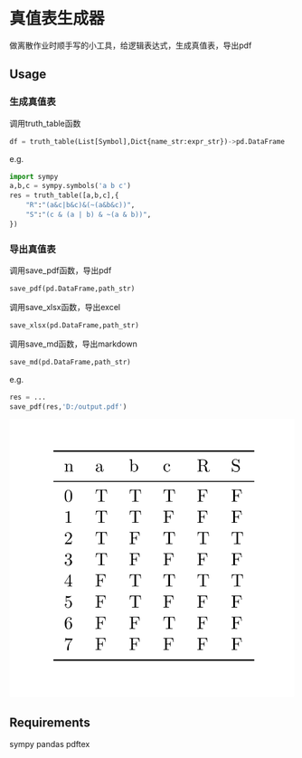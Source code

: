 # 真值表生成器

做离散作业时顺手写的小工具，给逻辑表达式，生成真值表，导出pdf

## Usage

### 生成真值表

调用truth_table函数

```python
df = truth_table(List[Symbol],Dict{name_str:expr_str})->pd.DataFrame
```

e.g.

```python
import sympy
a,b,c = sympy.symbols('a b c')
res = truth_table([a,b,c],{
    "R":"(a&c|b&c)&(~(a&b&c))",
    "S":"(c & (a | b) & ~(a & b))",
})
```

### 导出真值表

调用save_pdf函数，导出pdf

```python
save_pdf(pd.DataFrame,path_str)
```

调用save_xlsx函数，导出excel

```python
save_xlsx(pd.DataFrame,path_str)
```

调用save_md函数，导出markdown

```python
save_md(pd.DataFrame,path_str)
```

e.g.

```python
res = ...
save_pdf(res,'D:/output.pdf')
```

![image-20220502083700237](https://github.com/xsjk/Truth-table-generator/raw/master/example_output.png)

## Requirements

sympy	pandas	pdftex
